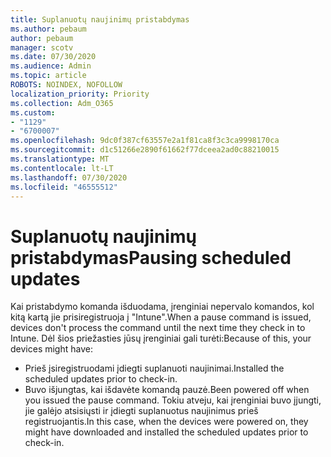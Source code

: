 ```yaml
---
title: Suplanuotų naujinimų pristabdymas
ms.author: pebaum
author: pebaum
manager: scotv
ms.date: 07/30/2020
ms.audience: Admin
ms.topic: article
ROBOTS: NOINDEX, NOFOLLOW
localization_priority: Priority
ms.collection: Adm_O365
ms.custom:
- "1129"
- "6700007"
ms.openlocfilehash: 9dc0f387cf63557e2a1f81ca8f3c3ca9998170ca
ms.sourcegitcommit: d1c51266e2890f61662f77dceea2ad0c88210015
ms.translationtype: MT
ms.contentlocale: lt-LT
ms.lasthandoff: 07/30/2020
ms.locfileid: "46555512"
---
```

# <a name="pausing-scheduled-updates"></a><span data-ttu-id="ec2e5-102">Suplanuotų naujinimų pristabdymas</span><span class="sxs-lookup"><span data-stu-id="ec2e5-102">Pausing scheduled updates</span></span>

<span data-ttu-id="ec2e5-103">Kai pristabdymo komanda išduodama, įrenginiai nepervalo komandos, kol kitą kartą jie prisiregistruoja į "Intune".</span><span class="sxs-lookup"><span data-stu-id="ec2e5-103">When a pause command is issued, devices don't process the command until the next time they check in to Intune.</span></span> <span data-ttu-id="ec2e5-104">Dėl šios priežasties jūsų įrenginiai gali turėti:</span><span class="sxs-lookup"><span data-stu-id="ec2e5-104">Because of this, your devices might have:</span></span>

- <span data-ttu-id="ec2e5-105">Prieš įsiregistruodami įdiegti suplanuoti naujinimai.</span><span class="sxs-lookup"><span data-stu-id="ec2e5-105">Installed the scheduled updates prior to check-in.</span></span>
- <span data-ttu-id="ec2e5-106">Buvo išjungtas, kai išdavėte komandą pauzė.</span><span class="sxs-lookup"><span data-stu-id="ec2e5-106">Been powered off when you issued the pause command.</span></span> <span data-ttu-id="ec2e5-107">Tokiu atveju, kai įrenginiai buvo įjungti, jie galėjo atsisiųsti ir įdiegti suplanuotus naujinimus prieš registruojantis.</span><span class="sxs-lookup"><span data-stu-id="ec2e5-107">In this case, when the devices were powered on, they might have downloaded and installed the scheduled updates prior to check-in.</span></span>